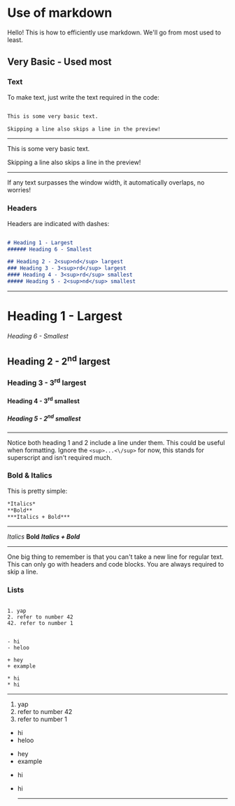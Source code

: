 # Use of markdown

Hello! This is how to efficiently use markdown. We'll go from most used to least.

## Very Basic - Used most

### Text

To make text, just write the text required in the code:

```markdown

This is some very basic text.

Skipping a line also skips a line in the preview!

```

---

This is some very basic text.

Skipping a line also skips a line in the preview!

---
If any text surpasses the window width, it automatically overlaps, no worries!

### Headers

Headers are indicated with dashes:

```markdown

# Heading 1 - Largest
###### Heading 6 - Smallest

## Heading 2 - 2<sup>nd</sup> largest
### Heading 3 - 3<sup>rd</sup> largest
#### Heading 4 - 3<sup>rd</sup> smallest
##### Heading 5 - 2<sup>nd</sup> smallest

```
---

# Heading 1 - Largest
###### Heading 6 - Smallest

## Heading 2 - 2<sup>nd</sup> largest
### Heading 3 - 3<sup>rd</sup> largest
#### Heading 4 - 3<sup>rd</sup> smallest
##### Heading 5 - 2<sup>nd</sup> smallest

---

Notice both heading $1$ and $2$ include a line under them. This could be useful when formatting. Ignore the ```<sup>...<\/sup>``` for now, this stands for superscript and isn't required much.

### Bold & Italics

This is pretty simple:

```markdown
*Italics*
**Bold**
***Italics + Bold***
```

---

*Italics*
**Bold**
***Italics + Bold***

---

One big thing to remember is that you can't take a new line for regular text. This can only go with headers and code blocks. You are always required to skip a line.

### Lists

```

1. yap
2. refer to number 42
42. refer to number 1


- hi
- heloo

+ hey
+ example

* hi
* hi

```

---

1. yap
2. refer to number 42
42. refer to number 1


- hi
- heloo

+ hey
+ example

* hi
* hi

  ---

